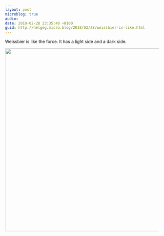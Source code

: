 ```yaml
---
layout: post
microblog: true
audio: 
date: 2018-02-28 23:35:40 +0100
guid: http://helgeg.micro.blog/2018/02/28/weissbier-is-like.html
---
```

Weissbier is like the force. It has a light side and a dark side. 

<img src="http://microblog.helgegudmundsen.com/uploads/2018/f4638f7bf8.jpg" width="599" height="600" />
